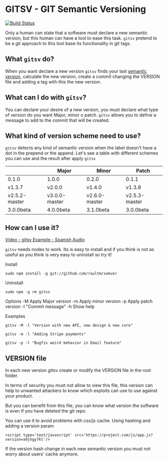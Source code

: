GITSV - GIT Semantic Versioning 
===============================

[![Build Status](https://travis-ci.org/raultm/semver.svg?branch=master)](https://travis-ci.org/raultm/semver)

Only a human can state that a software must declare a new semantic version, but this human can have a tool to ease this task. `gitsv` pretend to be a git approach to this tool base its functionality in git tags.

What `gitsv` do?
---------------

When you want declare a new version `gitsv` finds your last [semantic version](http://semver.org/), calculate the new version, create a commit changing the VERSION file and adding a tag with this the new version.

What can I do with `gitsv`?
-------------------------

You can declare your desire  of a new version, you must declare what type of version do you want Major, minor o patch. `gitsv` allows you to define a message to add to the commit that will be created.

What kind of version scheme need to use?
----------------------------------------

`gitsv` detects any kind of semantic version when the label doesn't have a dot in the prepend or the append. Let's see a table with different schemes you can use and the result after apply `gitsv`

|               | Major         | Minor         | Patch         |
|---------------|---------------|---------------|---------------|
| 0.1.0         | 1.0.0         | 0.2.0         | 0.1.1         |
| v1.3.7        | v2.0.0        | v1.4.0        | v1.3.8        |
| v2.5.2-master | v3.0.0-master | v2.6.0-master | v2.5.3-master |
| 3.0.0beta     | 4.0.0beta     | 3.1.0beta     | 3.0.0beta     |

 
How can I use it?
------------------

[Video - gitsv Example - Spanish Audio](https://www.youtube.com/watch?v=3iAhtwU6Gb8)

`gitsv` needs nodes to work. Its is easy to install and if you think is not as useful as you think is very easy to uninstall so try it!

Install

`sudo npm install -g git://github.com/raultm/semver`

Uninstall

`sudo npm -g rm gitsv`

Options
-M Apply Major version
-m Apply minor version
-p Apply patch version
-l "Commit  message"
-h Show help

Examples

`gitsv -M -l "Version with new API, new design & new core"`

`gitsv -m -l "Adding Stripe payments"`

`gitsv -p -l "Bugfix weird behavior in Email feature"`

VERSION file
------------
In each new version gitsv create or modify the VERSION file in the root folder.

In terms of security you must not allow to view this file, this version can help to unwanted attackers to know which exploits can use to use against your product.

But you can benefit from this file, you can know what version the software is even if you have deleted the git repo.

You can use it to avoid problems with css/js cache. Using hashing and adding a version param

```
<script type='text/javascript' src='https://project.com/js/app.js?version=a9jhgy7kl'/>
```

If the version hash change in each new semantic version you must not worry about users' cache anymore.

